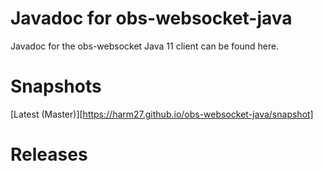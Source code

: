 # Javadoc for obs-websocket-java
Javadoc for the obs-websocket Java 11 client can be found here.

# Snapshots
 [Latest (Master)][https://harm27.github.io/obs-websocket-java/snapshot]
 
# Releases
 
